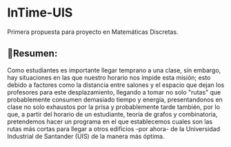 # InTime-UIS
Primera propuesta para proyecto en Matemáticas Discretas.

## 📌Resumen:

Como estudiantes es importante llegar temprano a una clase, sin embargo, hay situaciones en las que nuestro horario nos impide esta misión; esto debido a factores como la distancia entre salones y el espacio que dejan los profesores para este desplazamiento, llegando a tomar no solo "rutas" que probablemente consumen demasiado tiempo y energía, presentandonos en clase no solo exhaustos por la prisa y probablemente tarde también, por lo que, a partir del horario de un estudiante, teoría de grafos y combinatoria, pretendemos hacer un programa en el que establecemos cuales son las rutas más cortas para llegar a otros edificios -por ahora- de la Universidad Industrial de Santander (UIS) de la manera más óptima.
